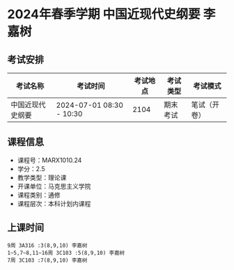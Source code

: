 # 2024年春季学期 中国近现代史纲要 李嘉树




## 考试安排

| 考试名称 | 考试时间 | 考试地点 | 考试类型 | 考试模式 |
| -------- | -------- | -------- | -------- | -------- |
| 中国近现代史纲要 | 2024-07-01 08:30 - 10:30 | 2104 | 期末考试 | 笔试（开卷） |





## 课程信息

- 课程号：MARX1010.24
- 学分：2.5
- 教学类型：理论课
- 开课单位：马克思主义学院
- 课程类别：通修
- 课程层次：本科计划内课程

## 上课时间

```
9周 3A316 :3(8,9,10) 李嘉树
1~5,7~8,11~16周 3C103 :5(8,9,10) 李嘉树
7周 3C103 :7(8,9,10) 李嘉树
```

